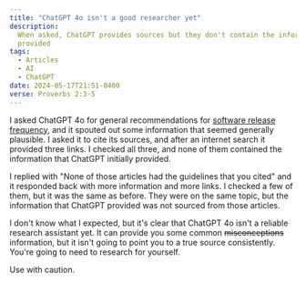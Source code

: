 ```yaml
---
title: "ChatGPT 4o isn't a good researcher yet"
description:
  When asked, ChatGPT provides sources but they don't contain the information
  provided
tags:
  - Articles
  - AI
  - ChatGPT
date: 2024-05-17T21:51-0400
verse: Proverbs 2:3-5
---
```


I asked ChatGPT 4o for general recommendations for
[software release frequency](/articles/astro-and-release-frequency/), and it
spouted out some information that seemed generally plausible. I asked it to cite
its sources, and after an internet search it provided three links. I checked all
three, and none of them contained the information that ChatGPT initially
provided.

I replied with "None of those articles had the guidelines that you cited" and it
responded back with more information and more links. I checked a few of them,
but it was the same as before. They were on the same topic, but the information
that ChatGPT provided was not sourced from those articles.

I don't know what I expected, but it's clear that ChatGPT 4o isn't a reliable
research assistant yet. It can provide you some common ~~misconceptions~~
information, but it isn't going to point you to a true source consistently.
You're going to need to research for yourself.

Use with caution.
